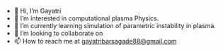 - 👋 Hi, I’m Gayatri
- 👀 I’m interested in computational plasma Physics.
- 🌱 I’m currently learning simulation of parametric instability in plasma.
- 💞️ I’m looking to collaborate on 
- 📫 How to reach me at gayatribarsagade88@gmail.com

<!---
9403416189/9403416189 is a ✨ special ✨ repository because its `README.md` (this file) appears on your GitHub profile.
You can click the Preview link to take a look at your changes.
--->
